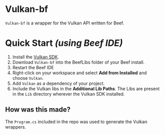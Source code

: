 # Vulkan-bf
`Vulkan-bf` is a wrapper for the Vulkan API written for Beef.

# Quick Start *(using Beef IDE)*
1. Install the [Vulkan SDK](https://www.lunarg.com/vulkan-sdk/).
2. Download `Vulkan-bf` into the BeefLibs folder of your Beef install.
3. Restart the Beef IDE
4. Right-click on your workspace and select **Add from Installed** and choose `Vulkan`.
5. Add `Vulkan` as a dependency of your project.
6. Include the Vulkan libs in the **Additional Lib Paths**. The Libs are present in the `Lib` directory wherever the Vulkan SDK installed.

## How was this made?
The `Program.cs` included in the repo was used to generate the Vulkan wrappers.